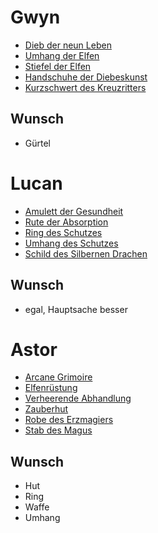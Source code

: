 # Gwyn
- [Dieb der neun Leben](Nine-Lives-Stealer)
- [Umhang der Elfen](../../05%20-%20Wikipedia/Gegenstände/Elfenumhang.md)
- [Stiefel der Elfen](../../05%20-%20Wikipedia/Gegenstände/Stiefel-der-Elfen.md)
- [Handschuhe der Diebeskunst](../../05%20-%20Wikipedia/Gegenstände/Handschuhe-des-Diebstahls.md)
- [Kurzschwert des Kreuzritters](../../05%20-%20Wikipedia/Gegenstände/Kurzschwert%20des%20Kreuzritters.md)

## Wunsch
- Gürtel

# Lucan
- [Amulett der Gesundheit](../../05%20-%20Wikipedia/Gegenstände/Amulett%20der%20Gesundheit.md)
- [Rute der Absorption](../../05%20-%20Wikipedia/Gegenstände/rod-of-absorption.md)
- [Ring des Schutzes](../../05%20-%20Wikipedia/Gegenstände/Ring-des-Schutzes.md)
- [Umhang des Schutzes](../../05%20-%20Wikipedia/Gegenstände/Umhang-des-Schutzes.md)
- [Schild des Silbernen Drachen](../../05%20-%20Wikipedia/Gegenstände/Schild%20des%20Silbernen%20Drachen.md)

## Wunsch
- egal, Hauptsache besser

# Astor
- [Arcane Grimoire](Arcane-Grimoire)
- [Elfenrüstung](../../05%20-%20Wikipedia/Gegenstände/Elfenrüstung.md)
- [Verheerende Abhandlung](Fulminating-Treatise)
- [Zauberhut](../../05%20-%20Wikipedia/Gegenstände/Zauberhut.md)
- [Robe des Erzmagiers](../../05%20-%20Wikipedia/Gegenstände/Robe-des-Erzmagiers.md)
- [Stab des Magus](../../05%20-%20Wikipedia/Gegenstände/Stab-des-Magus.md)

## Wunsch
- Hut
- Ring
- Waffe
- Umhang